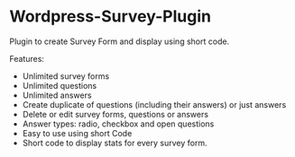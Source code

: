 # Wordpress-Survey-Plugin

Plugin to create Survey Form and display using short code.

Features:
- Unlimited survey forms
- Unlimited questions
- Unlimited answers
- Create duplicate of questions (including their answers) or just answers
- Delete or edit survey forms, questions or answers
- Answer types: radio, checkbox and open questions
- Easy to use using short Code 
- Short code to display stats for every survey form.
